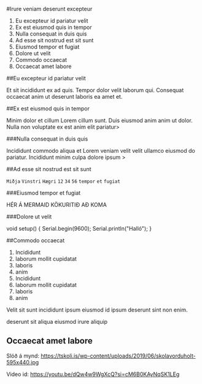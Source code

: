 #Irure veniam deserunt excepteur

1. Eu excepteur id pariatur velit
2. Ex est eiusmod quis in tempor
3. Nulla consequat in duis quis
4. Ad esse sit nostrud est sit sunt
5. Eiusmod tempor et fugiat
6. Dolore ut velit
7. Commodo occaecat
8. Occaecat amet labore

##Eu excepteur id pariatur velit

 Et sit incididunt ex ad quis. Tempor dolor velit laborum qui. Consequat occaecat anim ut deserunt laboris ea amet et.

##Ex est eiusmod quis in tempor

Minim dolor et cillum Lorem cillum sunt. Duis eiusmod anim anim ut dolor. Nulla non voluptate ex est anim elit pariatur>

###Nulla consequat in duis quis

Incididunt commodo aliqua et Lorem veniam velit velit ullamco eiusmod do pariatur. Incididunt minim culpa dolore ipsum >

##Ad esse sit nostrud est sit sunt

`Miðja`  `Vinstri`  `Hægri`
`12`  `34`  `56`
`tempor`  `et`  `fugiat`

###Eiusmod tempor et fugiat

HÉR Á MERMAID KÖKURITIÐ AÐ KOMA

###Dolore ut velit


void setup() {
    Serial.begin(9600);
    Serial.println("Halló");
}

##Commodo occaecat

1. Incididunt
2. laborum
mollit
cupidatat
3. laboris
4. anim
1. Incididunt
2. laborum
mollit
cupidatat
3. laboris
4. anim

Velit sit sunt incididunt ipsum eiusmod id ipsum deserunt sint non enim.

deserunt
sit
aliqua
eiusmod
irure
aliquip

## Occaecat amet labore

Slóð á mynd: https://tskoli.is/wp-content/uploads/2019/06/skolavorduholt-595x440.jpg

Video id: https://youtu.be/dQw4w9WgXcQ?si=cM6B0KAyNqSK1LEg
